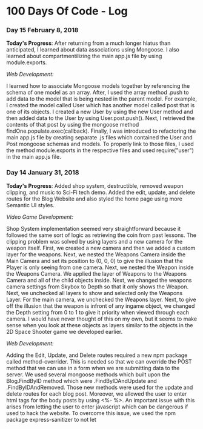 # 100 Days Of Code - Log

### Day 15 February 8, 2018

**Today's Progress**: After returning from a much longer hiatus than anticipated, I learned about data associations using Mongoose. I also learned about compartmentilizing the main app.js file by using module.exports.

*Web Development:*

I learned how to associate Mongoose models together by referencing the schema of one model as an array. After, I used the array method .push to add data to the model that is being nested in the parent model. For example, I created the model called User which has another model called post that is one of its objects. I created a new User by using the new User method and then added data to the User by using User.post.push(). Next, I retrieved the contents of that post by using the mongoose method findOne.populate.exec(callback). Finally, I was introduced to refactoring the main app.js file by creating separate .js files which contained the User and Post mongoose schemas and models. To properly link to those files, I used the method module.exports in the respective files and used require("user") in the main app.js file.

### Day 14 January 31, 2018

**Today's Progress**: Added shop system, destructible, removed weapon clipping, and music to Sci-Fi tech demo. Added the edit, update, and delete routes for the Blog Website and also styled the home page using more Semantic UI styles.

*Video Game Development:*

Shop System implementation seemed very straightforward because it followed the same sort of logic as retrieving the coin from past lessons. The clipping problem was solved by using layers and a new camera for the weapon itself. First, we created a new camera and then we added a custom layer for the weapons. Next, we nested the Weapons Camera inside the Main Camera and set its position to (0, 0, 0) to give the illusion that the Player is only seeing  from one camera. Next, we nested the Weapon inside the Weapons Camera. We applied  the layer of Weapons to the Weapons Camera and all of the child objects inside. Next, we changed the weapons camera settings from Skybox to Depth so that it only shows the Weapon. Next, we unchecked all layers to show and selected only the Weapons Layer. For the main camera, we unchecked the Weapons layer. Next, to give off the illusion that the weapon is infront of any ingame object, we changed the Depth setting from 0 to 1 to give it priority when viewed through each camera. I would have never thought of this on my own, but it seems to make sense when you look at these objects as layers similar to the objects in the 2D Space Shooter game we developed earlier.

*Web Development:*

Adding the Edit, Update, and Delete routes required a new npm package called method-overrider. This is needed so that we can override the POST method that we can use in a form when we are submitting data to the server. We used several mongoose methods which built upon the Blog.FindByID method which were .FindByIDAndUpdate and .FindByIDAndRemoved. Those new methods were used for the update and delete routes for each blog post. Moreover, we allowed the user to enter html tags for the body posts by using <%- %>. An important issue with this arises from letting the user to enter javascript which can be dangerous if used to hack the website. To overcome this issue, we used the npm package express-sanitizer to not let <script> tags work in the body post by applying the req.sanitize(req.body.blog.body). the "req.body" section refers to the html body and the ".blog.body" section refers to the data inside the body element of the blog.
  
 **Link to Work:** Nothing yet
 
**Thoughts:**

I really liked Semantic UIs way of having meaningful class titles to show what is really being styled. I also need to remember to have a "/" before the stylesheet link or else the web page will assume that the stylesheet is coming from the current directory rather than the parent. We made 3 different input types with name attributes using the object blog[title], blog[image], and blog[body]. This will allow us to use req.body.blog in the app.post route which takes all the data from the form name attribute and add it to our array using Blog.create(req.body.blog, callback).

### Day 13 January 29, 2018

**Today's Progress**: Learned more style classes in Semantic UI and more ways to extract data using body-parser functions.

**Thoughts:**

I really liked Semantic UIs way of having meaningful class titles to show what is really being styled. I also need to remember to have a "/" before the stylesheet link or else the web page will assume that the stylesheet is coming from the current directory rather than the parent. We made 3 different input types with name attributes using the object blog[title], blog[image], and blog[body]. This will allow us to use req.body.blog in the app.post route which takes all the data from the form name attribute and add it to our array using Blog.create(req.body.blog, callback).

### Day 12 January 26, 2018

**Today's Progress**: In Unity Game Development, I learned about OnTriggerStay method, added a particle effect to an object, and updated the UI to show inventory.

**Thoughts:** 

*Video Game Development:*

Following the instructor, I wrote a script that used OnTriggerStay which ran when the coin collided with the Player. OnTriggerStay is different than OnTriggerEnter since it is executed almost every frame. This allowed the Player to press the E key to pick up the coin, thus adding it to the inventory. The pick up sound was played by storing the audio file to a variable of type AudioClip and using the method AudioSource.PlayClipAtPoint(coin_clip, Camera.main.transform.position, volume_level). It was important to use this method of playing the sound rather than making an AudioSource component for the Coin and using AudioSource.Play() because it will let us play the sound right before the coin was destroyed. To show that the Player is in possession of the Coin, we created an Inventory Image child in the Canvas Game Object. In that Inventory Image, we created another Image child called Coin and dragged the pre-created Coin image as the Source Image. In the UIManager Script, we added a Game Object variable and stored the Coin Image Game Object Child in that field in the inspector. To finally show the image of the coin we created a method which was coinImage.setActive(true) after the coin was picked up. This method was executed in the Coin Script so we needed to gain access to the UIManager through script communication.

**Link to Work:** Nothing yet

### Day 11 January 25, 2018

**Today's Progress**: In Unity Game Development, I learned about adding ammunition count and displaying that info in the UI. In web development, I learned more about the RESTful and CRUD structures and a new CSS framework called Semantic UI.

**Thoughts:** 

*Web Development:*

A lot of the stuff learnt in today's lessons were refreshers of past knowledge such as the INDEX, NEW, and SHOW routes, but I did learn about the UPDATE, DELETE, and other routes in a nice table provided by the course instructor. Moreover, I learned about another CSS framework called Semantic UI which is very similar to Bootstrap except for minor class name differences. What's cool is that you don't have to link to the full Semantic CDN if you only require certain parts of it because there are CDNs for specific parts of Semantic.

*Video Game Development:*

Following the instructor, I wrote scripts for ammo count, reloading, and displaying ammo count on the UI. My method of reloading required a condition to check if the in game time has surpassed the in game time + reload time which was not what the instructor had in mind. What he did was create an IENumerator method which created the reload time cool down effect executed as a StartCoRoutine method. It was great seeing that used again since I haven't used that method in a long time.

**Link to Work:** Nothing yet

### Day 10 January 24, 2018

**Today's Progress**: Learned about using MongoDB in an Express application, and the RESTFUL methodology of web pages. In Unity, learned about adding particle effect and audio to weapon and added hit effect particle on objects that were hit. 

**Thoughts:** 

*Web Development:*

I learned about how we can access a MongoDB in an Express web app by using Mongoose methods. The form data that the user entered in the ejs page was stored to the MongoDb by using the <code>Collection.Create()</code> method instead of pushing it to an array that is not stored on a database. I also learned about the types of web pages such as INDEX, NEW, and SHOW. INDEX and NEW were technically introduced when we created the campgrounds page and the new campground form page. However, the SHOW page is where we see more information about items in the index page. We can access that page by sending a get request to the /campgrounds/:id where :id needs to be populated by the id string in the database object. We use <code>Campground.findByID(req.params.id, function(err, foundCampground)</code> to render the foundCampground object returned to the ejs file using {campground:foundCampground}. Then we use the <code><%= campground.var %></code> markup in the ejs to display the data in the webpage.

*Video Game Development:*

Learned about adding a particle effect as a dependency game object to the weapon. Wrote a script which turned the object on by referencing the game object and setting it active using [SerializedField] and GameObject.setActive(true). I also learned about instantiating a hit effect by using the hitinfo.point method which takes the vector 3 position of the object that was hit. I also learned about rotating the instantiated hit effect to the direction perpendicular to the surface that was hit by using Quarternion.LookRotation(hitinfo.normal) where hitinfo.normal takes the vector perpendicular to the surface that was hit. I also learned how to destroy an instantiated game object without creating a new script and attaching it to that said game object by setting it to a variable GameObject hitmarker and using the typecast rule as GameObject. Then I applied the Destroy(hitmarker, 1f) method to remove game object after 1 second. Finally, I added an audio clip to play when shooting which utilized the AudioSource game component in the Weapon Game Object and then accessing it through the Player Script. We came across an issue which made the sound muffled because it kept playing ontop of an already playing clip. So we used an if statement which took in the argument audioSource.isPlaying == false which only played the audio if it stopped playing. We also used audioSource.Stop() to stop the audio.

**Link to Work:** Nothing yet

### Day 9 January 23, 2018

**Today's Progress**: Learned about MongoDB and NPM packaged Mongoose

**Thoughts:** 

*Web Development:*

I learned about the differences between SQL and noSQL databases such as MongoDB, the method of installing mongoDB to Cloud 9, running Mongo in the terminal, and also using Mongoose based methods to create and add new data to databases. The commands I learned about in the mongo terminal were show, use, db.collection.find(), the update method (I can't remember the exact name at the moment), db.collection.remove(). The mongoose functions I learned about were creating a schema (pattern) and model to use Mongoose related methods such as create and "new".

**Link to Work:** Nothing yet

### Day 8 January 22, 2018

**Today's Progress**: Learned about the API NPM package request, created a Movie Database search engine, created an app called Yelp Camp using bootstrap, and node

**Thoughts:** 

*Web Development:*

It was great seeing Bootstrap return since I needed a refresher in the classes and html for creating sleek web pages. The use of APIs for the Movie Database app was also interesting because it showed how I can use data from another website to build my own website.

**Link to Work:** Nothing yet


### Day 7 January 17, 2018

**Today's Progress**: Learned about post requests, res.redirect, accessing data from form input using body parser, styling, header/footer templates, and API.

**Thoughts:** 

*Web Development:*

In the latest course code-alongs, I created a few .ejs files which included styling and adding new elements to an array. Because I was already introduced to styling in the front-end section of the course I was able to understand the methods of linking the stylesheet to the ejs files by using the <code>link</code> tags. I also learned about creating header and footer files known as partials which stored the boiler plate code which can then be used as a template for each web page in the website. Accessing the data from the input form required the use of the <code>method</code> and <code>name</code> attributes and the NPM package body-parser. Body parser allows us to extract the form data as an object and have it saved as a variable. We then pushed it to an array and have it reload the page where the forEach loop was stored by using <code>res.redirect("/yourdirectory")</code>. I think I also get how forEach works! In the end, I was introduced to the basic concept of API which is simply code that we can take from another app/program to access their data and other functions for us to use for our own applications.

**Link to Work:** Nothing yet

### Day 6 January 17, 2018

**Today's Progress**: Introduced to .ejs files for creating html templates that have javascript logic built in

**Thoughts:** 

*Web Development:*

EJS is simply an html file that has javascript logic built in. I need to get used to using the <code><%= %></code> tags for javascript code and the differences for adding content to the page and when it is simply logic based like if statements and loops. Moreover, I learned about the <code>res.render()</code> method which takes in the .ejs page as the first arg and then passes in a variable to the .ejs file that you would like to manipulate. For example, <code>res.render("home.ejs", {variableExpress: variableEJS})</code>. Also, I was re-introduced to objects in arrays and forEach loops which was a great refresher because I forgot how the syntax works for those variables.

**Link to Work:** Nothing yet

### Day 5 January 16, 2018

**Today's Progress**: Setup navigational meshes and learned about raycasting in Unity

**Thoughts:** 

*Video Game Development:*

I started off my Unity Game Dev Course session by setting up a navigational mesh that constrained the player's movement which is very important when designing levels. It was a very simple process of adding in the mesh through a few menu clicks. I then moved on to setting up a crosshair and created logic to allow the player to identify the object they are clicking by using RayCasting. The logic for raycasting was very straightforward where you use the ray cast method to collect hit detection data, the distance to extend your ray cast to, etc.

**Link to Work:** Nothing yet

### Day 4: January 15, 2018

**Today's Progress**: Learned about Express.js framework and built my first 3 apps following the Web Developer Bootcamp course.

**Thoughts:** 

*Web Development:*

It was super cool learning about installing Express and how to handle requests by sending information to the user back on the webpage. I was a little confused in the repeating word challenge in the Express Exercise because I was getting an error when I tried to use <code>res.send()</code> in the loop. I found out that I can only send (as of right now), one res.send() back to the user, so to show that the string repeated x times, I needed to build a new string in a for loop and finally <code>res.send(newString)</code> to the user after the loop is complete.

**Link to Work:** Nothing yet

### Day 3: January 12, 2018

**Today's Progress**: Installed a few NPM packages and created javascript from the content.

**Thoughts:** 

*Web Development:*

It was a very simple process installing NPM packages in the CodeAnywhere SSH Terminal. The main exercise was to generate a random list of products and prices using an NPM package called faker which generates a host of random data. The exercise was very straightforward as in I simply needed to make a for loop which printed out the randomly generated product and price using the pre-defined functions that came with the NPM package.

**Link to Work:** Nothing yet

### Day 2: January 11, 2018

**Today's Progress**: Defined 3D Character movement and camera rotation in Unity. Created javascript files in CodeAnywhere and ran them in server using Node.

**Thoughts:** 

*Unity Game Development:*

Creating character movement in Unity was a lot simpler than expected. However, character camera rotation was slightly more challenging. Adding the Y rotation camera movement to the Player GameObject directly caused the Player to move forward/backward. The script caused the player to rotate in the Y direction thus affecting the velocity in the Y direction. The solution to this, pointed out by the Unity instructor, was to create a GameObject specifically for pivoting along the x-axis and nest it within the Player object and nest the Main Camera in the new GameObject. This didn't cause the Player itself to rotate when the camera was rotated about the x-axis.

*Web Development:*

Learned what Node.js does and how to run in the commandline for the server I've created. It was very cool knowing that I can run Javascript using Node in the commandline. The exercises were a little tricky since I hadn't made functions and loops using JS in awhile. What had me stuck for a moment was that returning a value in javascript did not show up in the commandline when ran with node. In order for it show was to console.log the returned value to make it show in the commandline. Very good to know moving forward.

**Link to Work:** Nothing yet

### Day 1: January 10, 2018

**Today's Progress**: Completed the CommandLine section in Web Development Bootcamp on Udemy.
Installed CodeAnywhere, installed the node.js and mongoDB files, learned basic command line actions

**Thoughts:** I did not know too much about back-end developing before installing CodeAnywhere application. However, I feel a lot better after installing the application, learning the basic command line actions, and getting a better understanding about what Node.JS is and why it is used

**Link to Work:** Nothing yet
<!--
##### Day 0: February 30, 2016 (Example 1)
##### (delete me or comment me out)
##### **Today's Progress**: Fixed CSS, worked on canvas functionality for the app.
**Thoughts:** I really struggled with CSS, but, overall, I feel like I am slowly getting better at it. Canvas is still new for me, but I managed to figure out some basic functionality.
**Link(s) to work** [Calculator App](http://www.example.com)
### Day 0: February 30, 2016 (Example 2)
##### (delete me or comment me out)
**Today's Progress**: Fixed CSS, worked on canvas functionality for the app.
**Thoughts**: I really struggled with CSS, but, overall, I feel like I am slowly getting better at it. Canvas is still new for me, but I managed to figure out some basic functionality.
**Link(s) to work**: [Calculator App](http://www.example.com)
### Day 1: June 27, Monday
**Today's Progress**: I've gone through many exercises on FreeCodeCamp.
**Thoughts** I've recently started coding, and it's a great feeling when I finally solve an algorithm challenge after a lot of attempts and hours spent.
**Link(s) to work**
1. [Find the Longest Word in a String](https://www.freecodecamp.com/challenges/find-the-longest-word-in-a-string)
2. [Title Case a Sentence](https://www.freecodecamp.com/challenges/title-case-a-sentence)
-->
